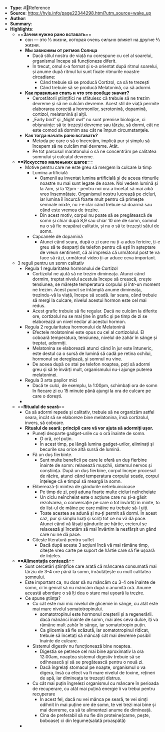 - **Type**: #📘Reference
- **Source**: https://hyls.info/page22344298.html?utm_source=wake_up
- **Author**:
- **Summary**:
- **Highlights**:
	- ==**Зачем нужно рано вставать**==
		- сон — это ⅓ жизни, которая очень сильно влияет на другие ⅔ жизни.
		- **Мы зависимы от ритмов Солнца**
			- Dacă stilul nostru de viață nu corespune cu cel al soarelui, organismul începe să funcționeze diferit.
			- În trecut, omul s-a format și s-a orientat după ritmul soarelui, și anume după ritmul lui sunt fixate ritmurile noastre circadiane:
				- Când trebuie să se producă Cortizol, ca să te trezești
				- Când trebuie să se producă Melatonină, ca să adormi.
		- **Как правильно спать и что это вообще значит?**
			- Cercetătorii științifici ne sfătuiesc că trebuie să ne trezim devreme și să ne culcăm devreme. Acest stil de viață permite elaborarea corectă a hormonilor, serotonină, dopamină, cortizol, melatonină și alții.
			- „Early bird” și „Night owl” nu sunt premise biologice, ci obișnuințe: să te trezești devreme sau târziu, să dormi, cât ne este comod să dormim sau cât ne împun circumstanțele.
		- **Как тогда начать рано вставать?**
			- Metoda pe care o să o încercăm, implică pur și simplu să începem să ne culcăm mai devreme. Atât.
			- Pe tot parcusul maratonului o să ne concentrăm pe calitatea somnului și culcatul devreme.
	- **==Искусство маленьких шагов==**
		- Motive pentru care ne este greu să mergem la culcare la timp
			- Lumina artificială
				- Oamenii au inventat lumina artificială și de aceea ritmurile noastre nu mai sunt legate de soare. Noi vedem lumină și la 7am, și la 12pm - pentru noi ora a încetat să mai aibă vreo însemnătate. Organismul nostru lucrează pe cicluri, iar lumina îl încurcă foarte mult pentru că primește semnale mixte, nu i-e clar când trebuie să doarmă sau când este vremea de trezire.
				- Din acest motiv, corpul nu poate să se pregătească de somn și chiar după 8,9 sau chiar 10 ore de somn, somnul nu o să fie neapărat calitativ, și nu o să te trezești sătul de somn.
			- Capcanele de dopamină
				- Atunci când seara, după o zi care nu ți-a adus fericire, ți-e greu să te desparți de telefon pentru că ești în așteptare de vreun sentiment, că ai impresia că următorul post te va face să râzi, următorul video ți-ar aduce ceva important.
	- 3 reguli pentru un somn calitativ
		- Regula 1 regularitatea hormonului de Cortizol
			- Cortizolul ne ajută să ne trezim dimineața. Atunci când dormim, treptat nivelul acestuia începe să crească, crește tensiunea, se mărește temperatura corpului și într-un moment ne trezim. Acest punct se întâmplă anume dimineața, trezindu-vă la viață, începe să scadă. Iar seara, când trebuie să mergi la culcare, nivelul acestui hormon este cel mai redus.
			- Acest grafic trebuie să fie regular. Dacă ne culcăm la diferite ore, cortizolul nu se mai ține în grafic și pe timp de zi se elaborează un nivel neclar al acestui hormon.
		- Regula 2 regularitatea hormonului de Melatonină
			- Efectele molatoninei este opus cu cel al cortizolului. El coboară temperatura, tensiunea, nivelul de zahăr în sânge și treptat, adormiți.
			- Melatonina se elaborează atunci când în jur este întuneric, este destul ca o sursă de lumină să cadă pe retina ochilui, hormonul se dereglează, și somnul nu vine.
			- De aceea după ce stai pe telefon noaptea, poți să adormi greu și să te învârți mult,  organismului nu-i ajunge puterea melatoninei.
		- Regula 3 arta pașilor mici
			- Dacă te culci, de exemplu, la 1:00pm, schimbați ora de somn în fiecare zi cu 15 minute până ajungi la ora de culcare pe care o dorești.
		-
	- ==**Ritualul de seară**==
		- Ca să adormi repede și calitativ, trebuie să ne organizăm astfel seara, încât să se elaboreze bine melatonina, însă cortizolul, invers, să coboare.
		- **Ritualul de seară: principii care vă vor ajuta să adormiți ușor.**
			- Puneți deoparte gadget-urile cu o oră înainte de somn.
				- O oră, cel puțin.
				- În acest timp, pe lângă lumina gadget-urilor, eliminați și becurile sau orice altă sursă de lumină.
			- Fă un duș fierbinte.
				- Sunt multe beneficii pe care le oferă un duș fierbine înainte de somn: relaxează mușchii, sistemul nervos și conștiința. După un duș fierbine, corpul începe procesul de răcire, atunci când temperatura corpului scade, corpul înțelege că e timpul să meargă la somn.
			- Eliberează-ți mintea de gândurile netrebuincioase
				- Pe timp de zi, poți aduna foarte multe cicluri neîncheiate
				- Un ciclu neîncheiat este o acțiune care nu și-a găsit rezolvarea, o conversație pe care o tot învârtiți în minte, to do list-ul de mâine pe care mâine nu trebuie să-l uiți.
				- Toate acestea se adună și nu-ți permit să dormi. În acest caz, pur și simplu luați și scriți tot ce nu vă dă pace. Atunci când vă lăsați gândurile pe hârtie, creierul se relaxează și încetăm să mai învârtim la nesfârșit un gând care nu ne dă pace.
			- Citește literatură pentru suflet
				- Dacă după aceste 3 acțiuni încă vă mai rămâne timp, citește vreo carte pe suport de hârtie care să fie ușoară de înțeles.
	- **==Alimentația contează==**
		- Sunt cercetări științifice care arată că mâncarea consumată mai târziu de 3-4 ore până la somn, înrăutățește cu mult calitatea somnului.
		- Este important ca, nu doar să nu mâncăm cu 3-4 ore înainte de somn, ci în genral să nu mâncăm după o anumită oră. Anume această abordare o să îți dea o stare mai ușoară la trezire.
		- Ce spune știința?
			- Cu cât este mai mic nivelul de glicemie în sânge, cu atât este mai mare nivelul somatotropinului.
				- somatotropinul este hormonul creșterii și a regenerării. dacă mănânci înainte de somn, mai ales ceva dulce, îți va rămâne mult zahăr în sânge, iar somatotropin puțin.
				- Ca glicemia să fie scăzută, iar somatotropinul ridicat, trebuie să încetați să mâncați cât mai devreme posibil înainte de culcare.
			- Sistemul digestiv nu funcționează bine noaptea.
				- Digestia se petrece cel mai bine aproximativ la ora 12:00am, noaptea sistemul digestiv trebuie să se odihnească și să se pregătească pentru o nouă zi.
				- Dacă îngrelați stomacul pe noapte, organismul o va digera, însă ca efect va fi mare nivelul de toxine, rețineri de apă, iar dimineața te trezești distrus.
			- Cu cât mai puțin îngrelezi organismul cu mâncare în perioada de recuperare, cu atât mai puțină energie îi va trebui pentru recuperare
				- În acest fel, dacă nu vei mânca pe seară, te vei simți odihnit în mai puține ore de somn, te vei trezi mai bine și mai devreme, ca să te alimentezi anume de dimineață.
				- Cina de preferabil să nu fie din proteine(carne, pește, boboase) ci din legume(salată proaspătă)
		-